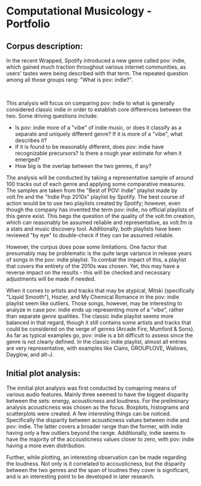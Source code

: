 <h1>Computational Musicology - Portfolio</h1>
<h2>Corpus description:</h2>
<p>
In the recent Wrapped, Spotify introduced a new genre called pov: indie, which gained much traction throughout various internet communities, as users' tastes were being described with that term. The repeated question among all those groups rang: "What is pov: indie?".
</p>
<br>
<p>
This analysis will focus on comparing pov: indie to what is generally considered classic indie in order to establish core differences between the two. Some driving questions include: 
<br>
<ul>
    <li>Is pov: indie more of a "vibe" of indie music, or does it classify as a separate and uniquely different genre? If it is more of a "vibe", what describes it?</li>
    <li>If it is found to be reasonably different, does pov: indie have recognizable precursors? Is there a rough year estimate for when it emerged?</li>
    <li>How big is the overlap between the two genres, if any?</li>
</ul>
</p>
<p>
The analysis will be conducted by taking a representative sample of around 100 tracks out of each genre and applying some comparative measures. The samples are taken from the "Best of POV: Indie" playlist made by volt.fm and the "Indie Pop 2010s" playlist by Spotify. The best course of action would be to use two playlists created by Spotify; however, even though the company has invented the term pov: indie, no official playlists of this genre exist. This begs the question of the quality of the volt.fm creation, which can reasonably be assumed reliable and representative, as volt.fm is a stats and music discovery tool. Additionally, both playlists have been reviewed "by eye" to double-check if they can be assumed reliable. 
</p>
<p>
However, the corpus does pose some limitations. One factor that presumably may be problematic is the quite large variance in release years of songs in the pov: indie playlist. To combat the impact of this, a playlist that covers the entirety of the 2010s was chosen. Yet, this may have a reverse impact on the results - this will be checked and necessary adjustments will be made if needed.
</p>
<p>
When it comes to artists and tracks that may be atypical, Mitski (specifically "Liquid Smooth"), Hozier, and My Chemical Romance in the pov: indie playlist seem like outliers. Those songs, however, may be interesting to analyze in case pov: indie ends up representing more of a "vibe", rather than separate genre qualities. The classic indie playlist seems more balanced in that regard, though it still contains some artists and tracks that could be considered on the verge of genres (Arcade Fire, Mumford & Sons). As far as typical examples go, pov: indie is a bit difficult to assess since the genre is not clearly defined. In the classic indie playlist, almost all entries are very representative, with examples like Clairo, GROUPLOVE, Wallows, Dayglow, and alt-J.
</p>

<h2>Initial plot analysis:</h2>
<p>
The innitial plot analysis was first conducted by comapring means of various audio features. Mainly three seemed to have the biggest disparity between the sets: energy, acousticness and loudness. For the preliminary analysis acousticness was chosen as the focus. Boxplots, histograms and scatterplots were created.
A few interesting things can be noticed. Specifically the disparity between acousticness values between indie and pov: indie. The latter covers a broader range than the former, with indie having only a few outliers beyond the range. Additionally, indie seems to have the majority of the accousticness values closer to zero, with pov: indie having a more even distribution. 

Further, while plotting, an interesting observation can be made regarding the loudness. Not only is it correlated to accousticness, but the disparity between the two genres and the span of loudnes they cover is significant, and is an interesting point to be developed in later research. 
</p>

